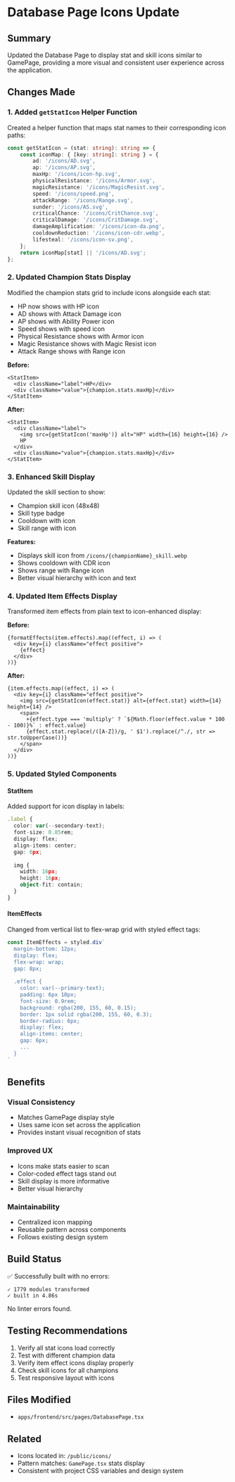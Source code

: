 # Database Page Icons Update

## Summary
Updated the Database Page to display stat and skill icons similar to GamePage, providing a more visual and consistent user experience across the application.

## Changes Made

### 1. Added `getStatIcon` Helper Function
Created a helper function that maps stat names to their corresponding icon paths:
```typescript
const getStatIcon = (stat: string): string => {
    const iconMap: { [key: string]: string } = {
        ad: '/icons/AD.svg',
        ap: '/icons/AP.svg',
        maxHp: '/icons/icon-hp.svg',
        physicalResistance: '/icons/Armor.svg',
        magicResistance: '/icons/MagicResist.svg',
        speed: '/icons/speed.png',
        attackRange: '/icons/Range.svg',
        sunder: '/icons/AS.svg',
        criticalChance: '/icons/CritChance.svg',
        criticalDamage: '/icons/CritDamage.svg',
        damageAmplification: '/icons/icon-da.png',
        cooldownReduction: '/icons/icon-cdr.webp',
        lifesteal: '/icons/icon-sv.png',
    };
    return iconMap[stat] || '/icons/AD.svg';
};
```

### 2. Updated Champion Stats Display
Modified the champion stats grid to include icons alongside each stat:
- HP now shows with HP icon
- AD shows with Attack Damage icon
- AP shows with Ability Power icon
- Speed shows with speed icon
- Physical Resistance shows with Armor icon
- Magic Resistance shows with Magic Resist icon
- Attack Range shows with Range icon

**Before:**
```tsx
<StatItem>
  <div className="label">HP</div>
  <div className="value">{champion.stats.maxHp}</div>
</StatItem>
```

**After:**
```tsx
<StatItem>
  <div className="label">
    <img src={getStatIcon('maxHp')} alt="HP" width={16} height={16} />
    HP
  </div>
  <div className="value">{champion.stats.maxHp}</div>
</StatItem>
```

### 3. Enhanced Skill Display
Updated the skill section to show:
- Champion skill icon (48x48)
- Skill type badge
- Cooldown with icon
- Skill range with icon

**Features:**
- Displays skill icon from `/icons/{championName}_skill.webp`
- Shows cooldown with CDR icon
- Shows range with Range icon
- Better visual hierarchy with icon and text

### 4. Updated Item Effects Display
Transformed item effects from plain text to icon-enhanced display:

**Before:**
```tsx
{formatEffects(item.effects).map((effect, i) => (
  <div key={i} className="effect positive">
    {effect}
  </div>
))}
```

**After:**
```tsx
{item.effects.map((effect, i) => (
  <div key={i} className="effect positive">
    <img src={getStatIcon(effect.stat)} alt={effect.stat} width={14} height={14} />
    <span>
      +{effect.type === 'multiply' ? `${Math.floor(effect.value * 100 - 100)}%` : effect.value}
      {effect.stat.replace(/([A-Z])/g, ' $1').replace(/^./, str => str.toUpperCase())}
    </span>
  </div>
))}
```

### 5. Updated Styled Components

#### StatItem
Added support for icon display in labels:
```typescript
.label {
  color: var(--secondary-text);
  font-size: 0.85rem;
  display: flex;
  align-items: center;
  gap: 6px;
  
  img {
    width: 16px;
    height: 16px;
    object-fit: contain;
  }
}
```

#### ItemEffects
Changed from vertical list to flex-wrap grid with styled effect tags:
```typescript
const ItemEffects = styled.div`
  margin-bottom: 12px;
  display: flex;
  flex-wrap: wrap;
  gap: 8px;
  
  .effect {
    color: var(--primary-text);
    padding: 6px 10px;
    font-size: 0.9rem;
    background: rgba(200, 155, 60, 0.15);
    border: 1px solid rgba(200, 155, 60, 0.3);
    border-radius: 6px;
    display: flex;
    align-items: center;
    gap: 6px;
    ...
  }
`
```

## Benefits

### Visual Consistency
- Matches GamePage display style
- Uses same icon set across the application
- Provides instant visual recognition of stats

### Improved UX
- Icons make stats easier to scan
- Color-coded effect tags stand out
- Skill display is more informative
- Better visual hierarchy

### Maintainability
- Centralized icon mapping
- Reusable pattern across components
- Follows existing design system

## Build Status
✅ Successfully built with no errors:
```
✓ 1779 modules transformed
✓ built in 4.86s
```

No linter errors found.

## Testing Recommendations
1. Verify all stat icons load correctly
2. Test with different champion data
3. Verify item effect icons display properly
4. Check skill icons for all champions
5. Test responsive layout with icons

## Files Modified
- `apps/frontend/src/pages/DatabasePage.tsx`

## Related
- Icons located in: `/public/icons/`
- Pattern matches: `GamePage.tsx` stats display
- Consistent with project CSS variables and design system


